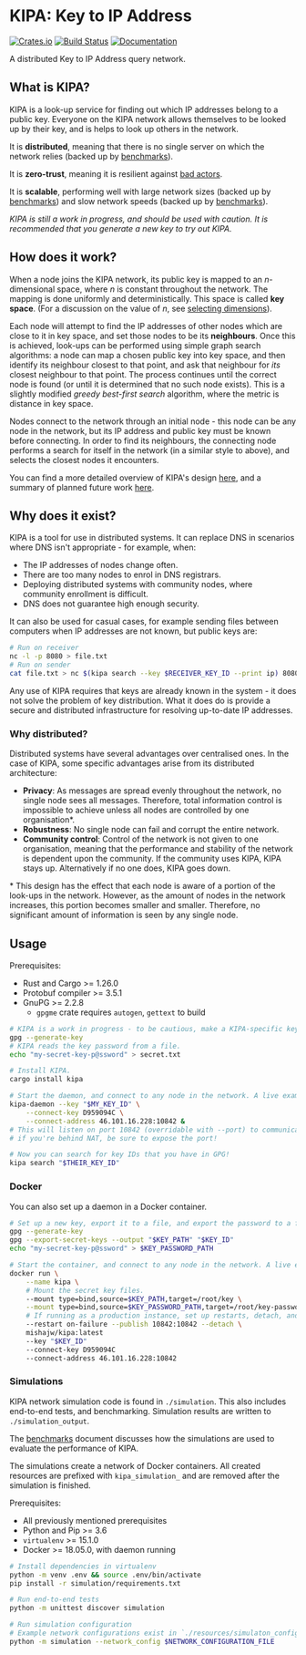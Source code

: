 # KIPA: Key to IP Address

[![Crates.io](https://img.shields.io/crates/v/kipa.svg)](https://crates.io/crates/kipa)
[![Build Status](https://drone.spritsail.io/api/badges/mishajw/kipa/status.svg)](https://drone.spritsail.io/mishajw/kipa)
[![Documentation](https://docs.rs/kipa/badge.svg)](https://docs.rs/kipa/)

A distributed Key to IP Address query network.

## What is KIPA?

KIPA is a look-up service for finding out which IP addresses belong to a public key. Everyone on the
KIPA network allows themselves to be looked up by their key, and is helps to look up others in the
network.

It is **distributed**, meaning that there is no single server on which the network relies (backed up
by [benchmarks](./docs/benchmarks.md#reliability)).

It is **zero-trust**, meaning it is resilient against [bad actors](./docs/design.md#zero-trust).

It is **scalable**, performing well with large network sizes (backed up by
[benchmarks](./docs/benchmarks.md#scalability)) and slow network speeds (backed up by
[benchmarks](./docs/benchmarks.md#performance)).

*KIPA is still a work in progress, and should be used with caution.  It is recommended that you
generate a new key to try out KIPA.*

## How does it work?

When a node joins the KIPA network, its public key is mapped to an _n_-dimensional space, where _n_
is constant throughout the network. The mapping is done uniformly and deterministically. This space
is called **key space**.  (For a discussion on the value of _n_, see [selecting
dimensions](./resources/selecting_dimensions.py)).

Each node will attempt to find the IP addresses of other nodes which are close to it in key space,
and set those nodes to be its **neighbours**. Once this is achieved, look-ups can be performed using
simple graph search algorithms: a node can map a chosen public key into key space, and then identify
its neighbour closest to that point, and ask that neighbour for _its_ closest neighbour to that
point. The process continues until the correct node is found (or until it is determined that no such
node exists). This is a slightly modified _greedy best-first search_ algorithm, where the metric is
distance in key space.

Nodes connect to the network through an initial node - this node can be any node in the network, but
its IP address and public key must be known before connecting. In order to find its neighbours, the
connecting node performs a search for itself in the network (in a similar style to above), and
selects the closest nodes it encounters.

You can find a more detailed overview of KIPA's design [here](./docs/design.md), and a summary of
planned future work [here](./docs/future-work.md).

## Why does it exist?

KIPA is a tool for use in distributed systems. It can replace DNS in scenarios where DNS isn't
appropriate - for example, when:
- The IP addresses of nodes change often.
- There are too many nodes to enrol in DNS registrars.
- Deploying distributed systems with community nodes, where community enrollment is difficult.
- DNS does not guarantee high enough security.

It can also be used for casual cases, for example sending files between computers when IP addresses
are not known, but public keys are:
```bash
# Run on receiver
nc -l -p 8080 > file.txt
# Run on sender
cat file.txt > nc $(kipa search --key $RECEIVER_KEY_ID --print ip) 8080
```

Any use of KIPA requires that keys are already known in the system - it does not solve the problem
of key distribution. What it does do is provide a secure and distributed infrastructure for
resolving up-to-date IP addresses.

### Why distributed?

Distributed systems have several advantages over centralised ones. In the case of KIPA, some
specific advantages arise from its distributed architecture:
- **Privacy**: As messages are spread evenly throughout the network, no single node sees all
  messages. Therefore, total information control is impossible to achieve unless all nodes are
  controlled by one organisation\*.
- **Robustness**: No single node can fail and corrupt the entire network.
- **Community control**: Control of the network is not given to one organisation, meaning that the
  performance and stability of the network is dependent upon the community. If the community uses
  KIPA, KIPA stays up.  Alternatively if no one does, KIPA goes down.

\* This design has the effect that each node is aware of a portion of the look-ups in the network.
However, as the amount of nodes in the network increases, this portion becomes smaller and smaller.
Therefore, no significant amount of information is seen by any single node.

## Usage

Prerequisites:
- Rust and Cargo >= 1.26.0
- Protobuf compiler >= 3.5.1
- GnuPG >= 2.2.8
  - `gpgme` crate requires `autogen`, `gettext` to build

```bash
# KIPA is a work in progress - to be cautious, make a KIPA-specific key when trying it out.
gpg --generate-key
# KIPA reads the key password from a file.
echo "my-secret-key-p@ssword" > secret.txt

# Install KIPA.
cargo install kipa

# Start the daemon, and connect to any node in the network. A live example is given.
kipa-daemon --key "$MY_KEY_ID" \
    --connect-key D959094C \
    --connect-address 46.101.16.228:10842 &
# This will listen on port 10842 (overridable with --port) to communicate with other KIPA nodes - so
# if you're behind NAT, be sure to expose the port!

# Now you can search for key IDs that you have in GPG!
kipa search "$THEIR_KEY_ID"
```

### Docker

You can also set up a daemon in a Docker container.

```bash
# Set up a new key, export it to a file, and export the password to a file.
gpg --generate-key
gpg --export-secret-keys --output "$KEY_PATH" "$KEY_ID"
echo "my-secret-key-p@ssword" > $KEY_PASSWORD_PATH

# Start the container, and connect to any node in the network. A live example is given.
docker run \
    --name kipa \
    # Mount the secret key files.
    --mount type=bind,source=$KEY_PATH,target=/root/key \
    --mount type=bind,source=$KEY_PASSWORD_PATH,target=/root/key-password \
    # If running as a production instance, set up restarts, detach, and expose the port.
    --restart on-failure --publish 10842:10842 --detach \
    mishajw/kipa:latest
    --key "$KEY_ID"
    --connect-key D959094C
    --connect-address 46.101.16.228:10842
```

### Simulations

KIPA network simulation code is found in `./simulation`. This also includes end-to-end tests, and
benchmarking. Simulation results are written to `./simulation_output`.

The [benchmarks](./docs/benchmarks.md) document discusses how the simulations are used to evaluate
the performance of KIPA.

The simulations create a network of Docker containers. All created resources are prefixed with
`kipa_simulation_` and are removed after the simulation is finished.

Prerequisites:
- All previously mentioned prerequisites
- Python and Pip >= 3.6
- `virtualenv` >= 15.1.0
- Docker >= 18.05.0, with daemon running

```bash
# Install dependencies in virtualenv
python -m venv .env && source .env/bin/activate
pip install -r simulation/requirements.txt

# Run end-to-end tests
python -m unittest discover simulation

# Run simulation configuration
# Example network configurations exist in `./resources/simulaton_configs/`
python -m simulation --network_config $NETWORK_CONFIGURATION_FILE
```
